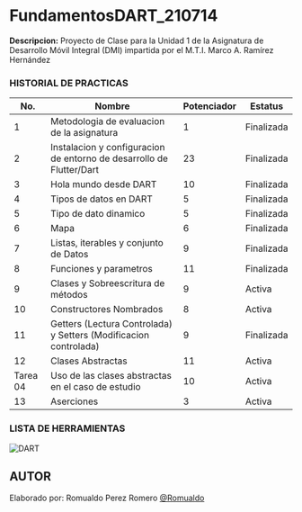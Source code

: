 # FundamentosDART_210714





**Descripcion:**
Proyecto de Clase para la Unidad 1 de la Asignatura de Desarrollo Móvil Integral (DMI) impartida por el M.T.I. Marco A. Ramírez Hernández


### HISTORIAL DE PRACTICAS

|No.| Nombre|Potenciador|Estatus|
|--|--|--|--|
|1| Metodologia de evaluacion de la asignatura|1|Finalizada|
|2|Instalacion y configuracion de entorno de desarrollo de Flutter/Dart|23|Finalizada|
|3|Hola mundo desde DART|10|Finalizada|
|4|Tipos de datos en DART|5|Finalizada|
|5|Tipo de dato dinamico|5|Finalizada|
|6|Mapa|6|Finalizada|
|7|Listas, iterables y conjunto de Datos|9|Finalizada|
|8|Funciones y parametros|11|Finalizada|
|9|Clases y Sobreescritura de métodos|9|Activa|
|10|Constructores Nombrados|8|Activa|
|11|Getters (Lectura Controlada) y Setters (Modificacion controlada)|9|Finalizada|
|12|Clases Abstractas|11|Activa|
|Tarea 04|Uso de las clases abstractas en el caso de estudio|10|Activa|
|13|Aserciones|3|Activa|




### LISTA DE HERRAMIENTAS
![DART](https://img.shields.io/badge/Dart-0175c2?style=for-the-badge&logo=dart&logoColor=white)


## AUTOR
Elaborado por: Romualdo Perez Romero [@Romualdo](https://github.com/RommGG)





